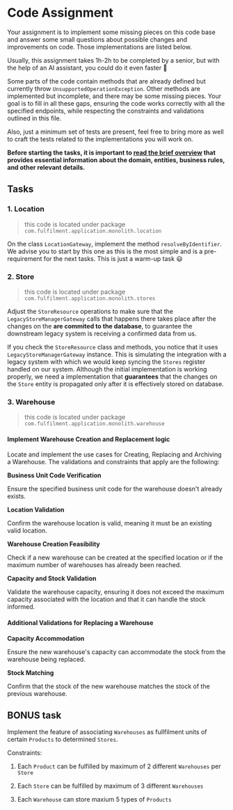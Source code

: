 # Code Assignment

Your assignment is to implement some missing pieces on this code base and answer some small questions about possible changes and improvements on code. Those implementations are listed below.

Usually, this assignment takes 1h-2h to be completed by a senior, but with the help of an AI assistant, you could do it even faster 🤖

Some parts of the code contain methods that are already defined but currently throw `UnsupportedOperationException`. Other methods are implemented but incomplete, and there may be some missing pieces. Your goal is to fill in all these gaps, ensuring the code works correctly with all the specified endpoints, while respecting the constraints and validations outlined in this file.

Also, just a minimum set of tests are present, feel free to bring more as well to craft the tests related to the implementations you will work on.

**Before starting the tasks, it is important to [read the brief overview](BRIEFING.md) that provides essential information about the domain, entities, business rules, and other relevant details.**

## Tasks

### 1. Location

> this code is located under package `com.fulfilment.application.monolith.location`

On the class `LocationGateway`, implement the method `resolveByIdentifier`. We advise you to start by this one as this is the most simple and is a pre-requirement for the next tasks. This is just a warm-up task 😃

### 2. Store

> this code is located under package `com.fulfilment.application.monolith.stores`

Adjust the `StoreResource` operations to make sure that the `LegacyStoreManagerGateway` calls that happens there takes place after the changes on the **are commited to the database**, to guarantee the downstream legacy system is receiving a confirmed data from us.

If you check the `StoreResource` class and methods, you notice that it uses `LegacyStoreManagerGateway` instance. This is simulating the integration with a legacy system with which we would keep syncing the `Stores` register handled on our system. Although the initial implementation is working properly, we need a implementation that **guarantees** that the changes on the `Store` entity is propagated only after it is effectively stored on database.

### 3. Warehouse

> this code is located under package `com.fulfilment.application.monolith.warehouse`

#### Implement Warehouse Creation and Replacement logic

Locate and implement the use cases for Creating, Replacing and Archiving a Warehouse. The validations and constraints that apply are the following:

**Business Unit Code Verification**

Ensure the specified business unit code for the warehouse doesn't already exists.

**Location Validation**

Confirm the warehouse location is valid, meaning it must be an existing valid location.

**Warehouse Creation Feasibility**

Check if a new warehouse can be created at the specified location or if the maximum number of warehouses has already been reached.

**Capacity and Stock Validation** 

Validate the warehouse capacity, ensuring it does not exceed the maximum capacity associated with the location and that it can handle the stock informed.

#### Additional Validations for Replacing a Warehouse

**Capacity Accommodation**

Ensure the new warehouse's capacity can accommodate the stock from the warehouse being replaced.

**Stock Matching**

Confirm that the stock of the new warehouse matches the stock of the previous warehouse.

## BONUS task

Implement the feature of associating `Warehouses` as fullfilment units of certain `Products` to determined `Stores`.

Constraints:

1. Each `Product` can be fulfilled by maximum of 2 different `Warehouses` per `Store`

2. Each `Store` can be fulfilled by maximum of 3 different `Warehouses`

3. Each `Warehouse` can store maxium 5 types of `Products`